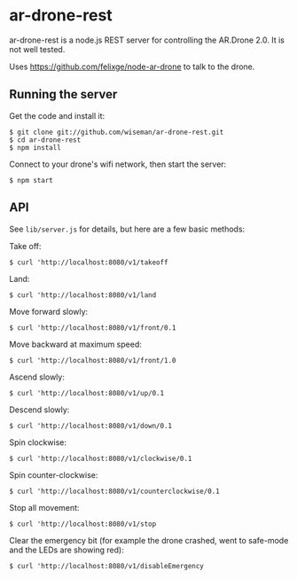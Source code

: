 ar-drone-rest
=============

ar-drone-rest is a node.js REST server for controlling the AR.Drone
2.0.  It is not well tested.

Uses https://github.com/felixge/node-ar-drone to talk to the drone.


Running the server
-------------------

Get the code and install it:

```
$ git clone git://github.com/wiseman/ar-drone-rest.git
$ cd ar-drone-rest
$ npm install
```

Connect to your drone's wifi network, then start the server:

```
$ npm start
```


API
---

See `lib/server.js` for details, but here are a few basic methods:

Take off:

```
$ curl 'http://localhost:8080/v1/takeoff
```

Land:

```
$ curl 'http://localhost:8080/v1/land
```

Move forward slowly:

```
$ curl 'http://localhost:8080/v1/front/0.1
```

Move backward at maximum speed:

```
$ curl 'http://localhost:8080/v1/front/1.0
```

Ascend slowly:

```
$ curl 'http://localhost:8080/v1/up/0.1
```

Descend slowly:

```
$ curl 'http://localhost:8080/v1/down/0.1
```

Spin clockwise:

```
$ curl 'http://localhost:8080/v1/clockwise/0.1
```

Spin counter-clockwise:

```
$ curl 'http://localhost:8080/v1/counterclockwise/0.1
```

Stop all movement:

```
$ curl 'http://localhost:8080/v1/stop
```

Clear the emergency bit (for example the drone crashed, went to
safe-mode and the LEDs are showing red):

```
$ curl 'http://localhost:8080/v1/disableEmergency
```
